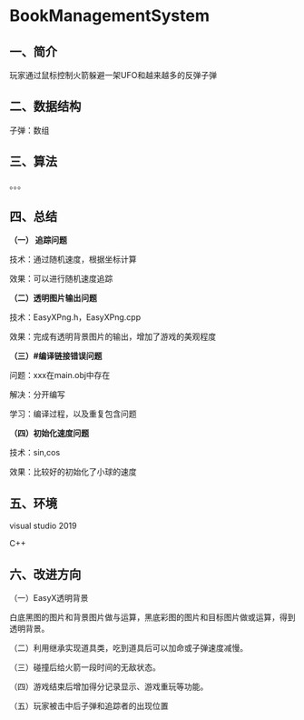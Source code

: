# BookManagementSystem

## 一、简介

玩家通过鼠标控制火箭躲避一架UFO和越来越多的反弹子弹

## 二、数据结构

子弹：数组

## 三、算法

。。。

## 四、总结

**（一） 追踪问题**

技术：通过随机速度，根据坐标计算

效果：可以进行随机速度追踪

**（二）透明图片输出问题**

技术：EasyXPng.h，EasyXPng.cpp

效果：完成有透明背景图片的输出，增加了游戏的美观程度

**（三）#编译链接错误问题**

问题：xxx在main.obj中存在

解决：分开编写

学习：编译过程，以及重复包含问题

**（四）初始化速度问题**

技术：sin,cos

效果：比较好的初始化了小球的速度

## 五、环境

visual studio 2019

C++

## 六、改进方向

（一）EasyX透明背景

白底黑图的图片和背景图片做与运算，黑底彩图的图片和目标图片做或运算，得到透明背景。

（二）利用继承实现道具类，吃到道具后可以加命或子弹速度减慢。

（三）碰撞后给火箭一段时间的无敌状态。

（四）游戏结束后增加得分记录显示、游戏重玩等功能。

（五）玩家被击中后子弹和追踪者的出现位置
